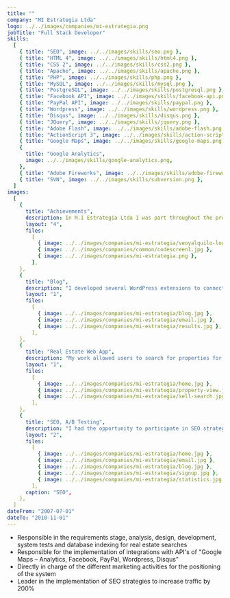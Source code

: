 ```yaml
---
title: ""
company: "MI Estrategia Ltda"
logo: ../../images/companies/mi-estrategia.png
jobTitle: "Full Stack Developer"
skills:
  [
    { title: "SEO", image: ../../images/skills/seo.png },
    { title: "HTML 4", image: ../../images/skills/html4.png },
    { title: "CSS 2", image: ../../images/skills/css2.png },
    { title: "Apache", image: ../../images/skills/apache.png },
    { title: "PHP", image: ../../images/skills/php.png },
    { title: "MySQL", image: ../../images/skills/mysql.png },
    { title: "PostgreSQL", image: ../../images/skills/postgresql.png },
    { title: "Facebook API", image: ../../images/skills/facebook-api.png },
    { title: "PayPal API", image: ../../images/skills/paypal.png },
    { title: "Wordpress", image: ../../images/skills/wordpress.png },
    { title: "Disqus", image: ../../images/skills/disqus.png },
    { title: "JQuery", image: ../../images/skills/jquery.png },
    { title: "Adobe Flash", image: ../../images/skills/adobe-flash.png },
    { title: "ActionScript 3", image: ../../images/skills/action-script.png },
    { title: "Google Maps", image: ../../images/skills/google-maps.png },
    {
      title: "Google Analytics",
      image: ../../images/skills/google-analytics.png,
    },
    { title: "Adobe Fireworks", image: ../../images/skills/adobe-firework.png },
    { title: "SVN", image: ../../images/skills/subversion.png },
  ]
images:
  [
    {
      title: "Achievements",
      description: In M.I Estrategia Ltda I was part throughout the process of creating the real estate web App.",
      layout: "4",
      files:
        [
          { image: ../../images/companies/mi-estrategia/veoyalquilo-logo.png },
          { image: ../../images/companies/common/codescreen1.jpg },
          { image: ../../images/companies/mi-estrategia.png },
        ],
    },
    {
      title: "Blog",
      description: "I developed several WordPress extensions to connect information from the web App to the company blog.",
      layout: "1",
      files:
        [
          { image: ../../images/companies/mi-estrategia/blog.jpg },
          { image: ../../images/companies/mi-estrategia/email.jpg },
          { image: ../../images/companies/mi-estrategia/results.jpg },
        ],
    },
    {
      title: "Real Estate Web App",
      description: "My work allowed users to search for properties for sale, rent, shared rent, the entire development was done in PHP, jQuery, and PostgreSQL and allows advertisers to share the content of the web App on their Facebook accounts.",
      layout: "1",
      files:
        [
          { image: ../../images/companies/mi-estrategia/home.jpg },
          { image: ../../images/companies/mi-estrategia/property-view.jpg },
          { image: ../../images/companies/mi-estrategia/sell-search.jpg },
        ],
    },
    {
      title: "SEO, A/B Testing",
      description: "I had the opportunity to participate in SEO strategies for the positioning of the web App, and in the implementation of A/B Test on new features.",
      layout: "2",
      files:
        [
          { image: ../../images/companies/mi-estrategia/home.jpg },
          { image: ../../images/companies/mi-estrategia/email.jpg },
          { image: ../../images/companies/mi-estrategia/blog.jpg },
          { image: ../../images/companies/mi-estrategia/signup.jpg },
          { image: ../../images/companies/mi-estrategia/statistics.jpg },
        ],
      caption: "SEO",
    },
  ]
dateFrom: "2007-07-01"
dateTo: "2010-11-01"
---
```


- Responsible in the requirements stage, analysis, design, development, system tests and database indexing for real estate searches
- Responsible for the implementation of integrations with API's of "Google Maps – Analytics, Facebook, PayPal, Wordpress, Disqus"
- Directly in charge of the different marketing activities for the positioning of the system
- Leader in the implementation of SEO strategies to increase traffic by 200%
